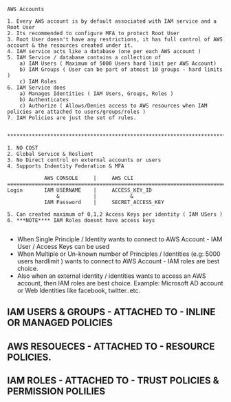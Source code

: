 ```
AWS Accounts

1. Every AWS account is by default associated with IAM service and a Root User
2. Its recommended to configure MFA to protect Root User
3. Root User doesn't have any restrictions, it has full control of AWS account & the resources created under it.
4. IAM service acts like a database (one per each AWS account )
5. IAM Service / database contains a collection of
    a) IAM Users ( Maximum of 5000 Users hard limit per AWS Account)
    b) IAM Groups ( User can be part of atmost 10 groups - hard limits )
    c) IAM Roles 
6. IAM Service does
    a) Manages Identities ( IAM Users, Groups, Roles )
    b) Authenticates 
    c) Authorize ( Allows/Denies access to AWS resources when IAM policies are attached to users/groups/roles )
7. IAM Policies are just the set of rules.


**********************************************************************************

1. NO COST
2. Global Service & Reslient
3. No Direct control on external accounts or users
4. Supports Indentity Federation & MFA

            AWS CONSOLE     |     AWS CLI
==================================================================================
Login       IAM USERNAME    |     ACCESS_KEY_ID
                &           |           &
            IAM Password    |     SECRET_ACCESS_KEY
            
5. Can created maximum of 0,1,2 Access Keys per identity ( IAM USers )
6. ***NOTE**** IAM Roles doesnt have access keys


```

* When Single Principle / Identity wants to connect to AWS Account -  IAM User / Access Keys can be used
* When Multiple or Un-known number of Principles / Identities (e.g: 5000 users hardlimit ) wants to connect to AWS Account  -  IAM roles are best choice.
* Also when an external identity / identities wants to access an AWS account, then IAM roles are best choice. 
    Example: Microsoft AD account or Web Identities like facebook, twitter..etc.
    
## IAM USERS & GROUPS - ATTACHED TO - INLINE OR MANAGED POLICIES
## AWS RESOUECES - ATTACHED TO - RESOURCE POLICIES.
## IAM ROLES - ATTACHED TO - TRUST POLICIES & PERMISSION POLILIES
